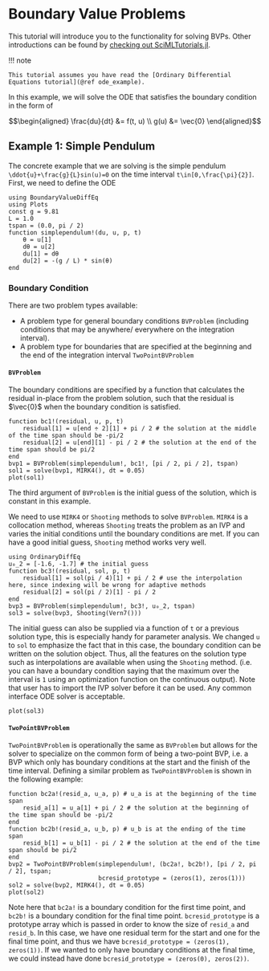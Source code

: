 # Boundary Value Problems

This tutorial will introduce you to the functionality for solving BVPs. Other
introductions can be found by [checking out SciMLTutorials.jl](https://docs.sciml.ai/SciMLTutorialsOutput/stable/).

!!! note
    
    This tutorial assumes you have read the [Ordinary Differential Equations tutorial](@ref ode_example).

In this example, we will solve the ODE that satisfies the boundary condition in the form of

```math
\begin{aligned}
\frac{du}{dt} &= f(t, u) \\
g(u) &= \vec{0}
\end{aligned}
```

## Example 1: Simple Pendulum

The concrete example that we are solving is the simple pendulum ``\ddot{u}+\frac{g}{L}sin(u)=0`` on the time interval ``t\in[0,\frac{\pi}{2}]``. First, we need to define the ODE

```@example bvp
using BoundaryValueDiffEq
using Plots
const g = 9.81
L = 1.0
tspan = (0.0, pi / 2)
function simplependulum!(du, u, p, t)
    θ = u[1]
    dθ = u[2]
    du[1] = dθ
    du[2] = -(g / L) * sin(θ)
end
```

### Boundary Condition

There are two problem types available:

  - A problem type for general boundary conditions `BVProblem` (including conditions that may be anywhere/ everywhere on the integration interval).
  - A problem type for boundaries that are specified at the beginning and the end of the integration interval `TwoPointBVProblem`

#### `BVProblem`

The boundary conditions are specified by a function that calculates the residual in-place from the problem solution, such that the residual is $\vec{0}$ when the boundary condition is satisfied.

```@example bvp
function bc1!(residual, u, p, t)
    residual[1] = u[end ÷ 2][1] + pi / 2 # the solution at the middle of the time span should be -pi/2
    residual[2] = u[end][1] - pi / 2 # the solution at the end of the time span should be pi/2
end
bvp1 = BVProblem(simplependulum!, bc1!, [pi / 2, pi / 2], tspan)
sol1 = solve(bvp1, MIRK4(), dt = 0.05)
plot(sol1)
```

The third argument of `BVProblem`  is the initial guess of the solution, which is constant in this example.

<!-- add examples of more general initial conditions -->
We need to use `MIRK4` or `Shooting` methods to solve `BVProblem`. `MIRK4` is a collocation method, whereas `Shooting` treats the problem as an IVP and varies the initial conditions until the boundary conditions are met.
If you can have a good initial guess, `Shooting` method works very well.

```@example bvp
using OrdinaryDiffEq
u₀_2 = [-1.6, -1.7] # the initial guess
function bc3!(residual, sol, p, t)
    residual[1] = sol(pi / 4)[1] + pi / 2 # use the interpolation here, since indexing will be wrong for adaptive methods
    residual[2] = sol(pi / 2)[1] - pi / 2
end
bvp3 = BVProblem(simplependulum!, bc3!, u₀_2, tspan)
sol3 = solve(bvp3, Shooting(Vern7()))
```

The initial guess can also be supplied via a function of `t` or a previous solution type, this is especially handy for parameter analysis.
We changed `u` to `sol` to emphasize the fact that in this case, the boundary condition can be written on the solution object. Thus, all the features on the solution type such as interpolations are available when using the `Shooting` method. (i.e. you can have a boundary condition saying that the maximum over the interval is `1` using an optimization function on the continuous output). Note that user has to import the IVP solver before it can be used. Any common interface ODE solver is acceptable.

```@example bvp
plot(sol3)
```

#### `TwoPointBVProblem`

`TwoPointBVProblem` is operationally the same as `BVProblem` but allows for the solver
to specialize on the common form of being a two-point BVP, i.e. a BVP which only has
boundary conditions at the start and the finish of the time interval.
Defining a similar problem as `TwoPointBVProblem` is shown in the following example:

```@example bvp
function bc2a!(resid_a, u_a, p) # u_a is at the beginning of the time span
    resid_a[1] = u_a[1] + pi / 2 # the solution at the beginning of the time span should be -pi/2
end
function bc2b!(resid_a, u_b, p) # u_b is at the ending of the time span
    resid_b[1] = u_b[1] - pi / 2 # the solution at the end of the time span should be pi/2
end
bvp2 = TwoPointBVProblem(simplependulum!, (bc2a!, bc2b!), [pi / 2, pi / 2], tspan;
                         bcresid_prototype = (zeros(1), zeros(1)))
sol2 = solve(bvp2, MIRK4(), dt = 0.05)
plot(sol2)
```

Note here that `bc2a!` is a boundary condition for the first time point, and `bc2b!` is a boundary condition
for the final time point. `bcresid_prototype` is a prototype array which is passed in order to know the size of
`resid_a` and `resid_b`. In this case, we have one residual term for the start and one for the final time point,
and thus we have `bcresid_prototype = (zeros(1), zeros(1))`. If we wanted to only have boundary conditions at the
final time, we could instead have done `bcresid_prototype = (zeros(0), zeros(2))`.

